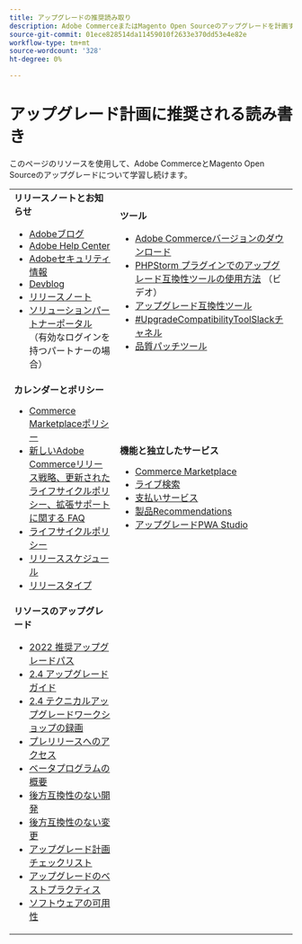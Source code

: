 ```yaml
---
title: アップグレードの推奨読み取り
description: Adobe CommerceまたはMagento Open Sourceのアップグレードを計画する際に推奨される読みを確認します。
source-git-commit: 01ece828514da11459010f2633e370dd53e4e82e
workflow-type: tm+mt
source-wordcount: '328'
ht-degree: 0%

---
```



# アップグレード計画に推奨される読み書き

このページのリソースを使用して、Adobe CommerceとMagento Open Sourceのアップグレードについて学習し続けます。

<table>
  <tbody>
    <tr>
      <td><strong>リリースノートとお知らせ</strong>
        <ul>
            <li><a href="https://blog.adobe.com/">Adobeブログ</a></li>
            <li><a href="https://support.magento.com/hc/en-us">Adobe Help Center</a></li>
            <li><a href="https://helpx.adobe.com/security/products/magento/apsb22-12.html">Adobeセキュリティ情報</a></li>
            <li><a href="https://community.magento.com/t5/Magento-DevBlog/bg-p/devblog">Devblog</a></li>
            <li><a href="https://devdocs.magento.com/guides/v2.4/release-notes/bk-release-notes.html">リリースノート</a></li>
            <li><a href="https://solutionpartners.adobe.com/solution-partners.html">ソリューションパートナーポータル</a> （有効なログインを持つパートナーの場合）</li>
          </ul>
        </td>
      <td><strong>ツール</strong>
        <ul>
            <li><a href="https://magento.com/tech-resources/downloads">Adobe Commerceバージョンのダウンロード</li>
            <li><a href="https://experienceleague.adobe.com/docs/commerce-learn/tutorials/uct-phpstorm.html?lang=en">PHPStorm プラグインでのアップグレード互換性ツールの使用方法</a> （ビデオ）</li>
            <li><a href="https://experienceleague.adobe.com/docs/commerce-operations/upgrade-guide/upgrade-compatibility-tool/overview.html?lang=en">アップグレード互換性ツール</a></li>
            <li><a href="https://magentocommeng.slack.com/archives/C019Y143U9F">#UpgradeCompatibilityToolSlackチャネル</a></li>
            <li><a href="https://devdocs.magento.com/quality-patches/usage.html">品質パッチツール</a></li>
          </ul>
      </td>
    </tr>
    <tr>
      <td><strong>カレンダーとポリシー</strong>
        <ul>
            <li><a href="https://marketplacesupport.magento.com/hc/en-us/articles/4413722432653">Commerce Marketplaceポリシー</a></li>
            <li><a href="https://support.magento.com/hc/en-us/articles/4409421516301-FAQ-for-New-Adobe-Commerce-Release-Strategy-and-Updated-Lifecycle-Policy">新しいAdobe Commerceリリース戦略、更新されたライフサイクルポリシー、拡張サポートに関する FAQ</a></li>
            <li><a href="https://www.adobe.com/content/dam/cc/en/legal/terms/enterprise/pdfs/Adobe-Commerce-Software-Lifecycle-Policy.pdf">ライフサイクルポリシー</a></li>
            <li><a href="https://devdocs.magento.com/release/">リリーススケジュール</a></li>
            <li><a href="https://devdocs.magento.com/release/policy/">リリースタイプ</a></li>
          </ul>
        </td>
      <td><strong>機能と独立したサービス</strong>
        <ul>
            <li><a href="https://marketplace.magento.com/">Commerce Marketplace</a></li>
            <li><a href="https://marketplace.magento.com/magento-live-search.html">ライブ検索</a></li>
            <li><a href="https://marketplace.magento.com/magento-payment-services.html">支払いサービス</a></li>
            <li><a href="https://marketplace.magento.com/magento-product-recommendations.html">製品Recommendations</a></li>
            <li><a href="https://developer.adobe.com/commerce/pwa-studio/guides/upgrading-versions">アップグレードPWA Studio</a></li>
          </ul>
      </td>
    </tr>
    <tr>
      <td><strong>リソースのアップグレード</strong>
        <ul>
             <li><a href="https://experienceleague.adobe.com/docs/commerce-operations/upgrade-guide/resources/recommended-upgrade-paths-2022.html?lang=en">2022 推奨アップグレードパス</a></li>
            <li><a href="https://experienceleague.adobe.com/docs/commerce-operations/upgrade-guide/overview.html">2.4 アップグレードガイド</a></li>
            <li><a href="https://experienceleague.adobe.com/docs/commerce-learn/tutorials/upgrade-workshop.html?lang=en">2.4 テクニカルアップグレードワークショップの録画</a></li>
            <li><a href="https://support.magento.com/hc/en-us/articles/360034120932">プレリリースへのアクセス</a></li>
            <li><a href="https://devdocs.magento.com/release/beta-program.html">ベータプログラムの概要</a></li>
            <li><a href="https://devdocs.magento.com/contributor-guide/backward-compatible-development/index.html">後方互換性のない開発</a></li>
            <li><a href="https://devdocs.magento.com/guides/v2.4/release-notes/backward-incompatible-changes/index.html">後方互換性のない変更</a></li>
            <li><a href="https://support.magento.com/hc/en-us/articles/360057968951-Upgrade-plan-checklist-for-Adobe-Commerce">アップグレード計画チェックリスト</a></li>
            <li><a href="https://experienceleague.adobe.com/docs/commerce-operations/upgrade-guide/prepare/best-practices.html?lang=en">アップグレードのベストプラクティス</a></li>
            <li><a href="https://devdocs.magento.com/release/availability.html">ソフトウェアの可用性</a></li>
          </ul>
      </td>
      <td></td>
    </tr>
  </tbody>
</table>